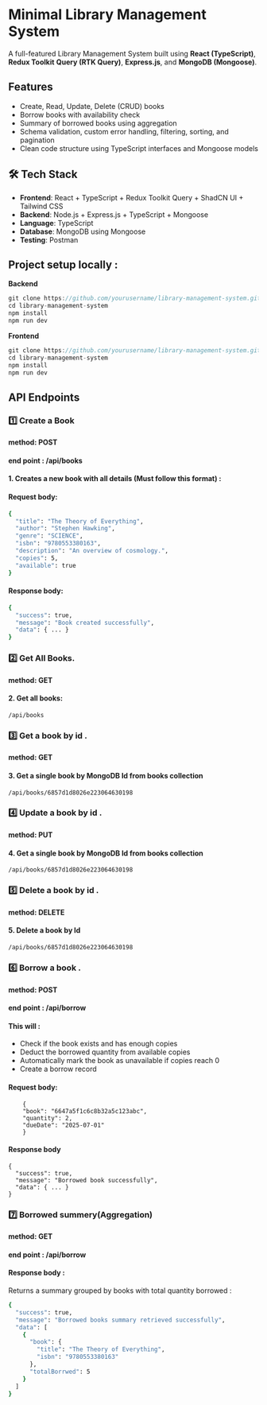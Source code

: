# Minimal Library Management System

A full-featured Library Management System built using **React (TypeScript)**, **Redux Toolkit** **Query (RTK Query)**, **Express.js**, and **MongoDB (Mongoose)**.

## Features

- Create, Read, Update, Delete (CRUD) books
-  Borrow books with availability check
-  Summary of borrowed books using aggregation
-  Schema validation, custom error handling, filtering, sorting, and pagination
-  Clean code structure using TypeScript interfaces and Mongoose models

## 🛠️ Tech Stack

- **Frontend**: React + TypeScript + Redux Toolkit Query + ShadCN UI + Tailwind CSS
- **Backend**: Node.js + Express.js + TypeScript + Mongoose
- **Language**: TypeScript
- **Database**: MongoDB using Mongoose
- **Testing**: Postman

## Project setup locally : 
**Backend**

```js
git clone https://github.com/yourusername/library-management-system.git
cd library-management-system
npm install
npm run dev
```

**Frontend**
```js
git clone https://github.com/yourusername/library-management-system.git
cd library-management-system
npm install
npm run dev
```

## API Endpoints
### 1️⃣ Create a Book
#### method:  POST
#### end point : /api/books
#### 1. Creates a new book with all details (Must follow this format) : 
#### Request body: 

``` bash
{
  "title": "The Theory of Everything",
  "author": "Stephen Hawking",
  "genre": "SCIENCE",
  "isbn": "9780553380163",
  "description": "An overview of cosmology.",
  "copies": 5,
  "available": true
}
```
#### Response body: 
``` bash
{
  "success": true,
  "message": "Book created successfully",
  "data": { ... }
}
```
### 2️⃣ Get All Books.
#### method:  GET
#### 2. Get all books: 

```base 
/api/books
```

 ### 3️⃣ Get a book by id .
#### method:  GET
#### 3. Get a single book by MongoDB Id from books collection

```base
/api/books/6857d1d8026e223064630198
```

 ### 4️⃣ Update a book by id .
#### method:  PUT
#### 4. Get a single book by MongoDB Id from books collection

```base
/api/books/6857d1d8026e223064630198
```

 ### 5️⃣ Delete a book by id .
#### method:  DELETE
#### 5. Delete a book by Id

```base
/api/books/6857d1d8026e223064630198
```

 ### 6️⃣ Borrow a book .
#### method:  POST
#### end point : /api/borrow
#### This will : 
- Check if the book exists and has enough copies
- Deduct the borrowed quantity from available copies
-  Automatically mark the book as unavailable if copies reach 0
-  Create a borrow record
#### Request body: 
```base
    {
    "book": "6647a5f1c6c8b32a5c123abc",
    "quantity": 2,
    "dueDate": "2025-07-01"
    }
```
#### Response body
```base
{
  "success": true,
  "message": "Borrowed book successfully",
  "data": { ... }
}
```

 ### 7️⃣ Borrowed summery(Aggregation)
#### method:  GET
#### end point : /api/borrow
#### Response body : 
Returns a summary grouped by books with total quantity borrowed : 
```bash
{
  "success": true,
  "message": "Borrowed books summary retrieved successfully",
  "data": [
    {
      "book": {
        "title": "The Theory of Everything",
        "isbn": "9780553380163"
      },
      "totalBorrwed": 5
    }
  ]
}
```
